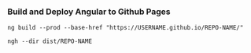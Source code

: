 ### Build and Deploy Angular to Github Pages
```
ng build --prod --base-href "https://USERNAME.github.io/REPO-NAME/"

ngh --dir dist/REPO-NAME
```

